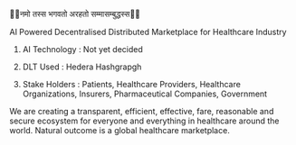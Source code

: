 🙏🏽नमो तस्स भगवतो अरहतो सम्मासम्बुद्धस्स🙏🏽

AI Powered Decentralised Distributed Marketplace for Healthcare Industry

1. AI Technology : Not yet decided


2. DLT Used : Hedera Hashgrapgh


3. Stake Holders : Patients, Healthcare Providers, Healthcare Organizations, Insurers, Pharmaceutical Companies, Government

We are creating a transparent, efficient, effective, fare, reasonable and secure ecosystem for everyone and everything in healthcare around the world. Natural outcome is a global healthcare marketplace.



